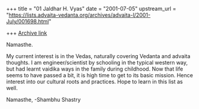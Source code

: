 +++
title = "01 Jaldhar H. Vyas"
date = "2001-07-05"
upstream_url = "https://lists.advaita-vedanta.org/archives/advaita-l/2001-July/001698.html"

+++
[Archive link](https://lists.advaita-vedanta.org/archives/advaita-l/2001-July/001698.html)

Namasthe.

My current interest is in the Vedas, naturally covering
Vedanta and advaita thoughts. I am engineer/scientist by
schooling in the typical western way, but had learnt vaidika
ways in the family during childhood. Now that life seems to
have passed a bit, it is high time to get to its basic
mission. Hence interest into our cultural roots and
practices. Hope to learn in this list as well.

Namasthe,
-Shambhu Shastry

